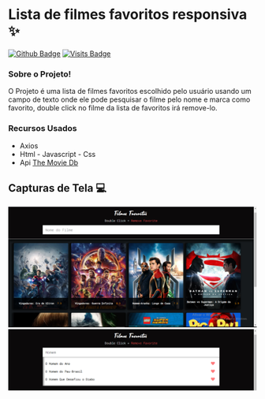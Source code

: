 # Lista de filmes favoritos responsiva :sparkles:

[![Github Badge](https://img.shields.io/badge/-Github-000?style=flat-square&logo=Github&logoColor=white&link=https://github.com/JohanDev6)](https://github.com/JohanDev6)
[![Visits Badge](https://badges.pufler.dev/visits/JohanDev6/FavoriteFilmsList)](https://badges.pufler.dev)

### Sobre o Projeto!

 O Projeto é uma lista de filmes favoritos escolhido pelo usuário usando um campo de texto onde ele pode pesquisar o filme pelo nome e marca como favorito, double click no filme da lista de favoritos irá remove-lo.
 
 ### Recursos Usados
 
 * Axios
 * Html - Javascript - Css
 * Api [The Movie Db](https://www.themoviedb.org/)

## Capturas de Tela :computer:

<img src="https://github.com/JohanDev6/FavoriteFilmsList/blob/main/src/Assests/Fonts/back.png" />

<img src="https://github.com/JohanDev6/FavoriteFilmsList/blob/main/src/Assests/Fonts/search.png" />
